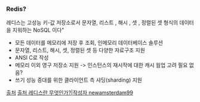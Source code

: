 ### Redis?

 레디스는 고성능 키-값 저장소로서 문자열,  리스트 , 해시 , 셋 , 정렬된 셋 형식의 데이터을 지워하는 NoSQL 이다"



* 모든 데이터를 메모리에 저장 후 조회, 인메모리 데이터베이스 솔루션
* 문자열, 리스트, 해시, 셋, 정렬된 셋 등 다양한 자료구조 지원
* ANSI C로 작성
* 메모리 이외 영구 저장소 지원 -> 인스턴스의 재시작에 대한 캐시 웜업 고려 필요 없음?
* 쓰기 성능 증대를 위한 클라이언트 측 샤딩(sharding) 지원

[출처](http://geekcoders.tistory.com/entry/%EB%A0%88%EB%94%94%EC%8A%A4%EB%9E%80-%EB%AC%B4%EC%97%87%EC%9D%B8%EA%B0%80)
[출처 레디스란 무엇인가?|작성자 newamsterdam99](http://blog.naver.com/PostView.nhn?blogId=newamsterdam99&logNo=220588699370&parentCategoryNo=6&categoryNo=&viewDate=&isShowPopularPosts=true&from=search)
